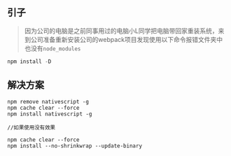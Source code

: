 

## 引子

> 因为公司的电脑是之前同事用过的电脑小L同学把电脑带回家重装系统，来到公司准备重新安装公司的webpack项目发现使用以下命令报错文件夹中也没有`node_modules`

```javascript
npm install -D 
```

## 解决方案

```
npm remove nativescript -g
npm cache clear --force
npm install nativescript -g

//如果使用没有效果

npm cache clear --force 
npm install --no-shrinkwrap --update-binary

```

